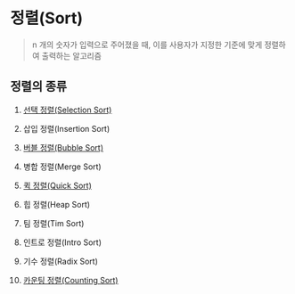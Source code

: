 # 정렬(Sort)
> n 개의 숫자가 입력으로 주어졌을 때, 이를 사용자가 지정한 기준에 맞게 정렬하여 출력하는 알고리즘
    

## 정렬의 종류

1. [선택 정렬(Selection Sort)](/Algorithm/Sort/Selection_Sort.md)

2. 삽입 정렬(Insertion Sort)

3. [버블 정렬(Bubble Sort)](/Algorithm/Sort/Bubble_Sort.md)

4. 병합 정렬(Merge Sort)

5. [퀵 정렬(Quick Sort)](/Algorithm/Sort/Quick_Sort.md)

6. 힙 정렬(Heap Sort)

7. 팀 정렬(Tim Sort)

8. 인트로 정렬(Intro Sort)

9. 기수 정렬(Radix Sort)

10. [카운팅 정렬(Counting Sort)](/Algorithm/Sort/Counting_Sort.md)